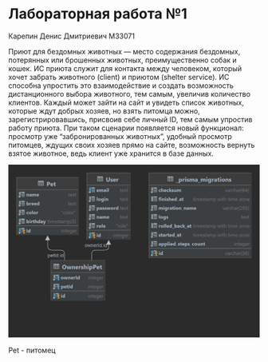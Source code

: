 # Лабораторная работа №1
Карепин Денис Дмитриевич M33071

Приют для бездомных животных — место содержания бездомных, потерянных или брошенных животных, преимущественно собак и кошек.
ИС приюта служит для контакта между человеком, который хочет забрать животного (client) и приютом (shelter service). ИС способна упростить это взаимодействие и создать возможность дистанционного выбора животного, тем самым, увеличив количество клиентов. Каждый может зайти на сайт и увидеть список животных, которые ждут добрых хозяев, но взять питомца можно, зарегистрировавшись, присвоив себе личный ID, тем самым упростив работу приюта. При таком сценарии появляется новый функционал: просмотр уже “забронированных животных”, удобный просмотр питомцев, ждущих своих хозяев прямо на сайте, возможность вернуть взятое животное, ведь клиент уже хранится в базе данных.

<img class="photo" src="public.png" alt="photo"/>

Pet - питомец